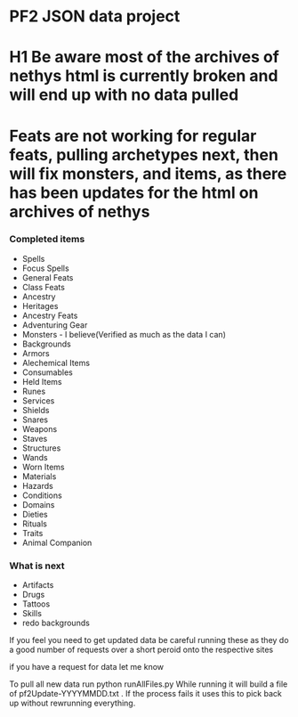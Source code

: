 # PF2 JSON data project

# H1 Be aware most of the archives of nethys html is currently broken and will end up with no data pulled
# Feats are not working for regular feats, pulling archetypes next, then will fix monsters, and items, as there has been updates for the html on archives of nethys

### Completed items
* Spells
* Focus Spells
* General Feats
* Class Feats
* Ancestry
* Heritages
* Ancestry Feats
* Adventuring Gear
* Monsters - I believe(Verified as much as the data I can)
* Backgrounds
* Armors
* Alechemical Items
* Consumables
* Held Items
* Runes
* Services
* Shields
* Snares 
* Weapons
* Staves
* Structures
* Wands
* Worn Items
* Materials
* Hazards
* Conditions
* Domains
* Dieties
* Rituals
* Traits
* Animal Companion

### What is next
* Artifacts
* Drugs
* Tattoos
* Skills
* redo backgrounds



If you feel you need to get updated data be careful running these as they do a good number of requests over a short peroid onto the respective sites

if you have a request for data let me know

To pull all new data run python runAllFiles.py  While running it will build a file of pf2Update-YYYYMMDD.txt . If the process fails it uses this to pick back up without rewrunning everything.

